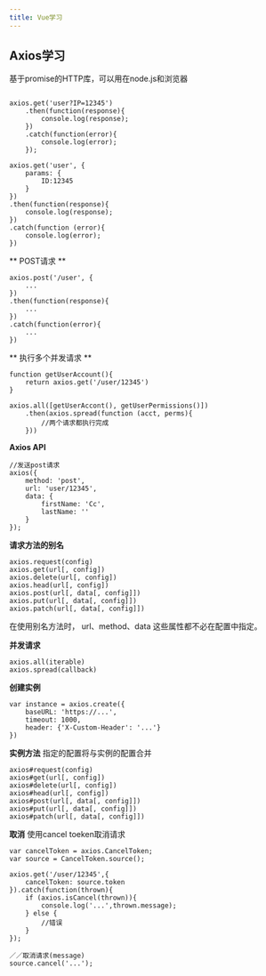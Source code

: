 ```yaml
---
title: Vue学习
---
```


## Axios学习

基于promise的HTTP库，可以用在node.js和浏览器

```

axios.get('user?IP=12345')
    .then(function(response){
        console.log(response);
    })
    .catch(function(error){
        console.log(error);
    });

axios.get('user', {
    params: {
        ID:12345
    }
})
.then(function(response){
    console.log(response);
})
.catch(function (error){
    console.log(error);
})

```

** POST请求 **

```
axios.post('/user', {
    ...
})
.then(function(response){
    ...
})
.catch(function(error){
    ...
})
```

** 执行多个并发请求 **

```
function getUserAccount(){
    return axios.get('/user/12345')
}

axios.all([getUserAccont(), getUserPermissions()])
    .then(axios.spread(function (acct, perms){
        //两个请求都执行完成
    }))
```

**Axios API**
```
//发送post请求
axios({
    method: 'post',
    url: 'user/12345',
    data: {
        firstName: 'Cc',
        lastName: ''
    }
});
```

**请求方法的别名**
```
axios.request(config)
axios.get(url[, config])
axios.delete(url[, config])
axios.head(url[, config])
axios.post(url[, data[, config]])
axios.put(url[, data[, config]])
axios.patch(url[, data[, config]])
```
在使用别名方法时， url、method、data 这些属性都不必在配置中指定。

**并发请求**
```
axios.all(iterable)
axios.spread(callback)
```

**创建实例**
```
var instance = axios.create({
    baseURL: 'https://...',
    timeout: 1000,
    header: {'X-Custom-Header': '...'}
})

```

**实例方法**
指定的配置将与实例的配置合并
```
axios#request(config)
axios#get(url[, config])
axios#delete(url[, config])
axios#head(url[, config])
axios#post(url[, data[, config]])
axios#put(url[, data[, config]])
axios#patch(url[, data[, config]])
```

**取消**
使用cancel toeken取消请求
```
var cancelToken = axios.CancelToken;
var source = CancelToken.source();

axios.get('/user/12345',{
    cancelToken: source.token
}).catch(function(thrown){
    if (axios.isCancel(thrown)){
        console.log('...',thrown.message);
    } else {
        //错误
    }
});

／／取消请求(message)
source.cancel('...');
```


